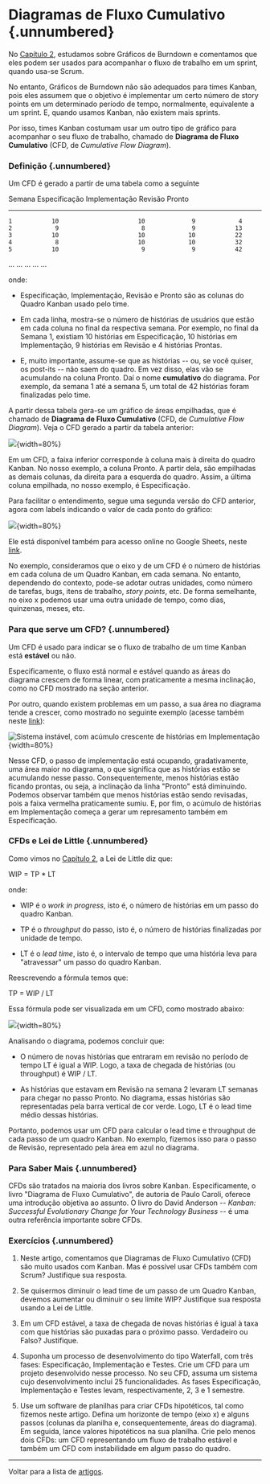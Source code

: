 # Diagramas de Fluxo Cumulativo {.unnumbered}

No [Capítulo 2](https://engsoftmoderna.info/cap2.html), estudamos
sobre Gráficos de Burndown e comentamos que eles podem ser usados 
para acompanhar o fluxo de trabalho em um sprint, quando usa-se Scrum.

No entanto, Gráficos de Burndown não são adequados para times Kanban, 
pois eles assumem que o objetivo é implementar um certo número de 
story points em um determinado período de tempo, normalmente, 
equivalente a um sprint. E, quando usamos Kanban, não existem 
mais sprints.

Por isso, times Kanban costumam usar um outro tipo de gráfico para 
acompanhar o seu fluxo de trabalho, chamado de **Diagrama de Fluxo 
Cumulativo** (CFD, de *Cumulative Flow Diagram*).

### Definição {.unnumbered}

Um CFD é gerado a partir de uma tabela como a seguinte

  Semana	  Especificação	      Implementação	    Revisão      Pronto
----------  -----------------  ------------------ -----------  ---------- 
    1           10                      10             9            4
    2		     9	                     8	           9           13
    3		    10	                    10	          10           22
    4		     8	                    10	          10           32
    5		    10	                     9	           9           42
   ...         ...                     ...           ...          ...

onde:

* Especificação, Implementação, Revisão e Pronto são as colunas do Quadro 
Kanban usado pelo time.

* Em cada linha, mostra-se o número de histórias de usuários que estão em
cada coluna no final da respectiva semana. Por exemplo, no final da Semana
1, existiam 10 histórias em Especificação, 10 histórias em Implementação,
9 histórias em Revisão e 4 histórias Prontas.

* E, muito importante, assume-se que as histórias -- ou, se você quiser, 
os post-its -- não saem do quadro. Em vez disso, elas vão se acumulando 
na coluna Pronto. Daí o nome **cumulativo** do diagrama. Por exemplo, 
da semana 1 até a semana 5, um total de 42 histórias foram finalizadas 
pelo time.

A partir dessa tabela gera-se um gráfico de áreas empilhadas, que é chamado
de **Diagrama de Fluxo Cumulativo** (CFD, de *Cumulative Flow Diagram*).
Veja o CFD gerado a partir da tabela anterior:

![](./figs/cfd1.svg){width=80%}

Em um CFD, a faixa inferior corresponde à coluna mais à direita
do quadro Kanban. No nosso exemplo, a coluna Pronto. A partir dela, são
empilhadas as demais colunas, da direita para a esquerda do quadro. 
Assim, a última coluna empilhada, no nosso exemplo, é Especificação.

Para facilitar o entendimento, segue uma segunda versão do CFD anterior, 
agora com labels indicando o valor de cada ponto do gráfico:

![](./figs/cfd2.svg){width=80%}

Ele está disponível também para acesso online no 
Google Sheets, neste [link](https://docs.google.com/spreadsheets/d/1cJpV_R2xnhXxSpVWYc7ZY0_o069Ano9oMc-VcK6PDLo/edit?usp=sharing).

No exemplo, consideramos que o eixo y de um CFD é o número de histórias
em cada coluna de um Quadro Kanban, em cada semana. No entanto, dependendo 
do contexto, pode-se adotar outras unidades, como número de tarefas, 
bugs, itens de trabalho, *story points*, etc. De forma semelhante, no eixo 
x podemos usar uma outra unidade de tempo, como dias, quinzenas, meses, etc.

### Para que serve um CFD? {.unnumbered}

Um CFD é usado para indicar se o fluxo de trabalho de um time Kanban 
está **estável** ou não.

Especificamente, o fluxo está normal e estável quando as áreas do diagrama 
crescem de forma linear, com praticamente a mesma inclinação, como no 
CFD mostrado na seção anterior.

Por outro, quando existem problemas em um passo, a sua área no diagrama 
tende a crescer, como mostrado no seguinte exemplo (acesse também neste [link](https://docs.google.com/spreadsheets/d/1cJpV_R2xnhXxSpVWYc7ZY0_o069Ano9oMc-VcK6PDLo/edit#gid=882423560)):

![Sistema instável, com acúmulo crescente de histórias em Implementação](./figs/cfd3.svg){width=80%}

Nesse CFD, o passo de implementação está ocupando, gradativamente, uma 
área maior no diagrama, o que significa que as histórias estão se acumulando 
nesse passo. Consequentemente, menos histórias estão ficando prontas, ou 
seja, a inclinação da linha "Pronto" está diminuindo. Podemos observar 
também que menos histórias estão sendo revisadas, pois a faixa vermelha 
praticamente sumiu. E, por fim, o acúmulo de histórias em Implementação 
começa a gerar um represamento também em Especificação.

### CFDs e Lei de Little {.unnumbered}

Como vimos no [Capítulo 2](https://engsoftmoderna.info/cap2.html), a 
Lei de Little diz que:

WIP = TP * LT

onde:

* WIP é o *work in progress*, isto é, o número de histórias
em um passo do quadro Kanban.

* TP é o *throughput* do passo, isto é,
o número de histórias finalizadas por unidade de tempo.

* LT é o *lead time*, isto é, o intervalo de tempo que uma história 
leva para "atravessar" um passo do quadro Kanban.

Reescrevendo a fórmula temos que:

TP = WIP / LT

Essa fórmula pode ser visualizada em um CFD, como mostrado
abaixo:

![](./figs/cfd4.png){width=80%}

Analisando o diagrama, podemos concluir que:

* O número de novas histórias que entraram em revisão no período 
de tempo LT é igual a WIP. Logo, a taxa de chegada de histórias 
(ou throughput)  é  WIP / LT.

* As histórias que estavam em Revisão na semana 2 levaram LT semanas
para chegar no passo Pronto. No diagrama, essas histórias são representadas 
pela barra vertical de cor verde. Logo, LT é o lead time médio 
dessas histórias.

Portanto, podemos usar um CFD para calcular o lead time e throughput 
de cada passo de um quadro Kanban. No exemplo, fizemos isso para o 
passo de Revisão, representado pela área em azul no diagrama.

### Para Saber Mais {.unnumbered}

CFDs são tratados na maioria dos livros sobre Kanban. Especificamente,
o livro "Diagrama de Fluxo Cumulativo", de autoria de Paulo Caroli, 
oferece uma introdução objetiva ao assunto. O livro do 
David Anderson -- *Kanban: Successful Evolutionary Change for Your 
Technology Business* -- é uma outra referência importante sobre CFDs.

### Exercícios {.unnumbered}

1. Neste artigo, comentamos que Diagramas de Fluxo Cumulativo (CFD) são 
muito usados com Kanban. Mas é possível usar CFDs também com Scrum? 
Justifique sua resposta.

2. Se quisermos diminuir o lead time de um passo de um Quadro Kanban, 
devemos aumentar ou diminuir o seu limite WIP? Justifique sua resposta 
usando a Lei de Little.

3. Em um CFD estável, a taxa de chegada de novas histórias é igual à 
taxa com que histórias são puxadas para o próximo passo. Verdadeiro ou 
Falso? Justifique.

4. Suponha um processo de desenvolvimento do tipo Waterfall, com três 
fases: Especificação, Implementação e Testes. Crie um CFD para um projeto 
desenvolvido nesse processo. No seu CFD, assuma um sistema cujo 
desenvolvimento inclui 25 funcionalidades. As fases Especificação, 
Implementação e Testes levam, respectivamente, 2, 3 e 1 semestre.

5. Use um software de planilhas para criar CFDs hipotéticos, tal como 
fizemos neste artigo. Defina um horizonte de tempo (eixo x) e alguns 
passos (colunas da planilha e, consequentemente, áreas do diagrama). 
Em seguida, lance valores hipotéticos na sua planilha. Crie pelo menos 
dois CFDs: um CFD representando um fluxo de trabalho estável e também 
um CFD com instabilidade em algum passo do quadro.

* * * 

Voltar para a lista de [artigos](./artigos.html).
